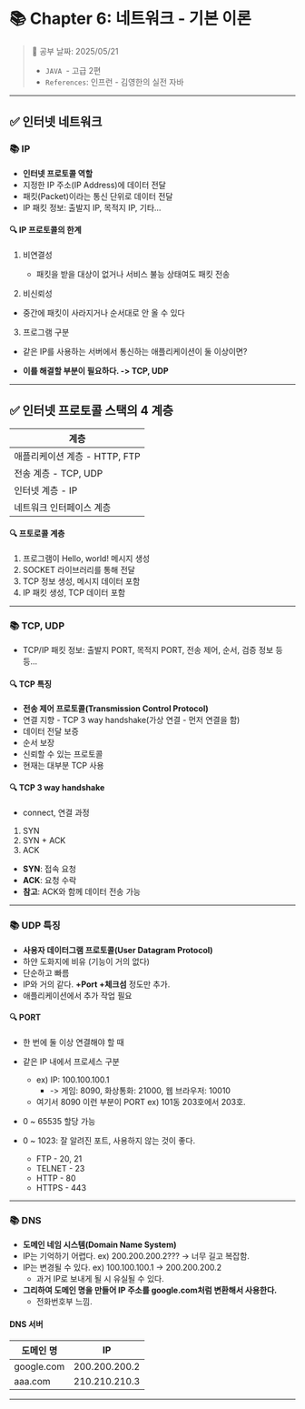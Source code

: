 # 📚 Chapter 6: 네트워크 - 기본 이론

> 📌 공부 날짜: 2025/05/21
> - `JAVA `- 고급 2편
> - `References`: 인프런 - 김영한의 실전 자바

---

## ✅ 인터넷 네트워크
### 📚 IP
- **인터넷 프로토콜 역할**
- 지정한 IP 주소(IP Address)에 데이터 전달
- 패킷(Packet)이라는 통신 단위로 데이터 전달
- IP 패킷 정보: 출발지 IP, 목적지 IP, 기타...

#### 🔍 IP 프로토콜의 한계
1. 비연결성
   - 패킷을 받을 대상이 없거나 서비스 불능 상태여도 패킷 전송

2. 비신뢰성
  - 중간에 패킷이 사라지거나 순서대로 안 올 수 있다

3. 프로그램 구분
  - 같은 IP를 사용하는 서버에서 통신하는 애플리케이션이 둘 이상이면?

- **이를 해결할 부분이 필요하다. -> TCP, UDP**

---

## ✅ 인터넷 프로토콜 스택의 4 계층
| 계층                    |
|-----------------------|
| 애플리케이션 계층 - HTTP, FTP |
| 전송 계층 - TCP, UDP      |
| 인터넷 계층 - IP           |
| 네트워크 인터페이스 계층 |

#### 🔍 프토로콜 계층
1. 프로그램이 Hello, world! 메시지 생성
2. SOCKET 라이브러리를 통해 전달
3. TCP 정보 생성, 메시지 데이터 포함
4. IP 패킷 생성, TCP 데이터 포함

---

### 📚 TCP, UDP
- TCP/IP 패킷 정보: 출발지 PORT, 목적지 PORT, 전송 제어, 순서, 검증 정보 등등...

#### 🔍 TCP 특징
- **전송 제어 프로토콜(Transmission Control Protocol)**
- 연결 지향 - TCP 3 way handshake(가상 연결 - 먼저 연결을 함)
- 데이터 전달 보증
- 순서 보장
- 신뢰할 수 있는 프로토콜
- 현재는 대부분 TCP 사용

#### 🔍 TCP 3 way handshake
- connect, 연결 과정
1. SYN
2. SYN + ACK
3. ACK
- **SYN**: 접속 요청
- **ACK**: 요청 수락
- **참고**: ACK와 함께 데이터 전송 가능

---

### 📚 UDP 특징
- **사용자 데이터그램 프로토콜(User Datagram Protocol)**
- 하얀 도화지에 비유 (기능이 거의 없다)
- 단순하고 빠름
- IP와 거의 같다. **+Port +체크섬** 정도만 추가.
- 애플리케이션에서 추가 작업 필요

#### 🔍 PORT
- 한 번에 둘 이상 연결해야 할 때
- 같은 IP 내에서 프로세스 구분
  - ex) IP: 100.100.100.1
    - -> 게임: 8090, 화상통화: 21000, 웹 브라우저: 10010
  - 여기서 8090 이런 부분이 PORT ex) 101동 203호에서 203호.

- 0 ~ 65535 할당 가능
- 0 ~ 1023: 잘 알려진 포트, 사용하지 않는 것이 좋다.
  - FTP - 20, 21
  - TELNET - 23
  - HTTP - 80
  - HTTPS - 443

---

### 📚 DNS
- **도메인 네임 시스템(Domain Name System)**
- IP는 기억하기 어렵다. ex) 200.200.200.2??? -> 너무 길고 복잡함.
- IP는 변경될 수 있다. ex) 100.100.100.1 -> 200.200.200.2
  - 과거 IP로 보내게 될 시 유실될 수 있다.
- **그리하여 도메인 명을 만들어 IP 주소를 google.com처럼 변환해서 사용한다.**
  - 전화번호부 느낌.

#### DNS 서버
| 도메인 명 | IP |
|---------|-----|
| google.com | 200.200.200.2 |
| aaa.com | 210.210.210.3 |

---

